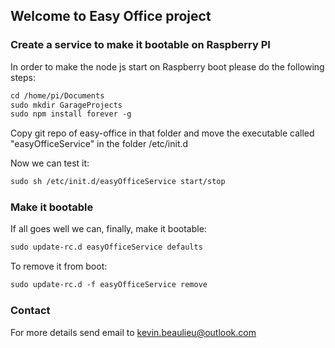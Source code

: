 ## Welcome to Easy Office project

### Create a service to make it bootable on Raspberry PI

In order to make the node js start on Raspberry boot please do the following steps:

```markdown
cd /home/pi/Documents
sudo mkdir GarageProjects
sudo npm install forever -g
```
Copy git repo of easy-office in that folder and move the executable called "easyOfficeService" in the folder /etc/init.d

Now we can test it:
```markdown
sudo sh /etc/init.d/easyOfficeService start/stop
```
### Make it bootable
If all goes well we can, finally, make it bootable:
```markdown
sudo update-rc.d easyOfficeService defaults
```
To remove it from boot:
```markdown
sudo update-rc.d -f easyOfficeService remove
```
### Contact

For more details send email to kevin.beaulieu@outlook.com
